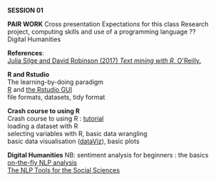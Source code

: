 **SESSION 01**

**PAIR WORK**
Cross presentation
Expectations for this class
Research project, computing skills and use of a programming language ?? </br>
Digital Humanities


**References**:  
[Julia Silge and David Robinson (2017) *Text mining with R*, O'Reilly.](https://www.tidytextmining.com/)  


**R and Rstudio**  
The learning-by-doing paradigm  
[R](https://cran.r-project.org/bin/windows/base/) and [the Rstudio GUI](https://rstudio.com/products/rstudio/download/)  
file formats, datasets, tidy format  


**Crash course to using R**  
Crash course to using R :  [tutorial](https://paulalisson.github.io/teaching.html)  
loading a dataset with R   
selecting variables with R, basic data wrangling  
basic data visualisation ([dataViz](https://www.r-graph-gallery.com/)), basic plots  


**Digital Humanities** 
NB: sentiment analysis for beginners : the basics  
[on-the-fly NLP analysis](http://corenlp.run/)  
[The NLP Tools for the Social Sciences](https://www.linguisticanalysistools.org/)  

